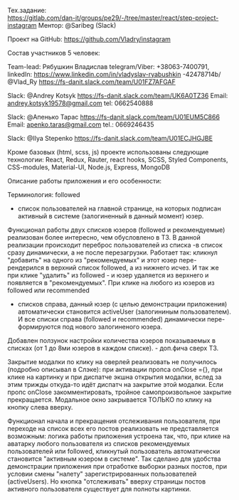 Тех.задание:  
https://gitlab.com/dan-it/groups/pe29/-/tree/master/react/step-project-instagram
Ментор:  @Saribeg (Slack)

Проект на GitHub:
https://github.com/Vladry/instagram

Состав участников  5 человек:

Team-lead: Рябушкин Владислав telegram/Viber: +38063-7400791, linkedIn: https://www.linkedin.com/in/vladyslav-ryabushkin
-42478714b/ 
@Vlad_Ry             https://fs-danit.slack.com/team/U01FZ7AFGAF


Slack: @Andrey Kotsyk       https://fs-danit.slack.com/team/UK6A0TZ36
Email: andrey.kotsyk19578@gmail.com
tel:    0662540888


Slack:  @Апенько Тарас       https://fs-danit.slack.com/team/U01EUM5C866
Email:  apenko.taras@gmail.com
tel.:   0669246435

Slack:  @Ilya Stepenko       https://fs-danit.slack.com/team/U01ECJHGJBE


Кроме базовых (html, scss, js) проекте использованы следующие технологии:
React, Redux, Rauter, react hooks, SCSS, Styled Components, CSS-modules, Material-UI, 
Node.js, Express, MongoDB


Описание работы приложения и его особенности:

Терминология:  followed
 - список пользователей на главной странице, на которых подписан активный в системе (залогиненный в данный момент) юзер.

Функционал работы двух списков юзеров (followed
 и рекомендуемые) реализован более интересно, чем обусловлено в ТЗ. В данной реализации происходит переброс пользователей из списка -в список сразу динамически, а не после перезагрузки. Работает так: кликнул "добавить" на одного из "рекомендуемых" и этот юзер пере-рендерился в верхний список followed, а из нижнего исчез. И так же при клике "удалить" из followed - и юзер удаляется из верхнего и появляется в "рекомендуемых". 
При клике на любого из юзеров из followed или recommended
- списков справа, данный юзер (с целью демонстрации приложения) автоматически становится activeUser
 (залогининым пользователем). И все списки справа (followed и recommended) динамически пере-формируются под нового залогиненого юзера. 

Добавлен ползунок настройки количества юзеров показываемых в списках (от 1 до 8ми юзеров в каждом списке). - доп.фича сверх ТЗ.

Закрытие модалки по клику на оверлей реализовать не получилось (подробно описывал в Слэке): при активации пропса onClose
={}, при клике на картинку и при диспатче экшна открытия модалки, вслед за этим трижды откуда-то идёт диспатч на закрытие этой модалки. Если пропс onClose закомментировать, тройное самопроизвольное закрытие прекращается. Модальное окно закрывается ТОЛЬКО по клику на кнопку слева вверху.

Функционал начала и прекращения отслеживания пользователя, при переходе на список всех его постов реализовать не представляется возможным:  логика работы приложения устроена так, что, при клике на аватарку любого пользователя из списков рекомендуемых пользователей или followed, кликнутый пользователь автоматически становится "активным юзером в системе". Так сделано для удобства демонстрации приложения при отработке выборки разных постов, при условии смены "налету" зарегистрированных пользователей (activeUsers).  Но кнопка "отслеживать" вверху страницы постов активного пользователя существует для полноты картинки.

 

